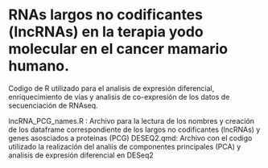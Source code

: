 # RNAs largos no codificantes (lncRNAs) en la terapia yodo molecular en el cancer mamario humano.
Codigo de R utilizado para el analisis de expresión diferencial, enriquecimiento de vías y analisis de co-expresión de los datos de secuenciación de RNAseq.

lncRNA_PCG_names.R : Archivo para la lectura de los nombres y creación de los dataframe correspondiente de los largos no codificantes (lncRNAs) y genes asosciados a proteinas (PCG)
DESEQ2.qmd: Archivo con el codigo utilizado la realización del analiis de componentes principales (PCA) y analisis de expresión diferencial en DESeq2 
